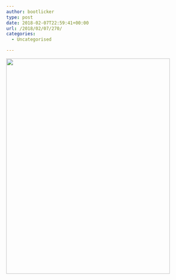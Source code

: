 ```yaml
---
author: bootlicker
type: post
date: 2018-02-07T22:59:41+00:00
url: /2018/02/07/270/
categories:
  - Uncategorised

---
```

<img src="http://bootlicker.doubledashgames.com/wp-content/uploads/2018/02/IMG_20180208_095827.jpg" class="alignnone wp-image-269 size-full" width="440" height="577" srcset="http://bootlicker.doubledashgames.com/wp-content/uploads/2018/02/IMG_20180208_095827.jpg 440w, http://bootlicker.doubledashgames.com/wp-content/uploads/2018/02/IMG_20180208_095827-229x300.jpg 229w" sizes="(max-width: 440px) 100vw, 440px" />